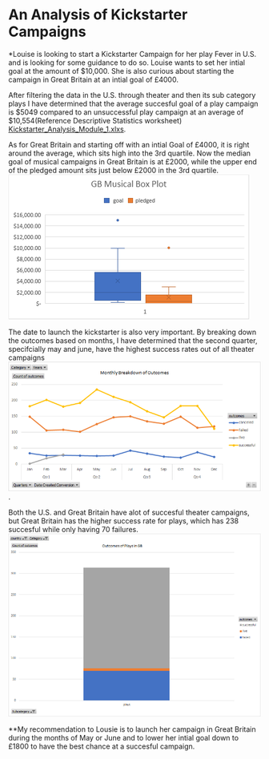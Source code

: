 # An Analysis of Kickstarter Campaigns

*Louise is looking to start a Kickstarter Campaign for her play Fever in U.S. and is looking for some 
guidance to do so. Louise wants to set her intial goal at the amount of $10,000. She is also curious about 
starting the campaign in Great Britain at an intial goal of £4000. 

After filtering the data in the U.S. through theater and then its sub category plays I have determined that the
average succesful goal of a play campaign is $5049 compared to an unsuccessful play 
campaign at an average of $10,554(Reference Descriptive Statistics worksheet) [Kickstarter_Analysis_Module_1.xlxs](Kickstarter_Analysis_Module_1.zip).

As for Great Britain and starting off with an intial Goal of £4000, it is right around the average, which sits high into the 3rd quartile.
Now the median goal of musical campaigns in Great Britain is at £2000, while the upper end of the pledged
amount sits just below £2000 in the 3rd quartile. 
![GB_Musical_Box_Plot.png](GB_Musical_Box_Plot.png)

The date to launch the kickstarter is also very important. By breaking down the outcomes based on months, I have 
determined that the second quarter, specifcially may and june, have the highest success rates out of all theater campaigns![Monthly_Outcomes_Based_on_Launch_Date.png](Monthly_Outcomes_Based_on_Launch_Date.png) .

Both the U.S. and Great Britain have alot of succesful theater campaigns, but Great Britain has the higher success rate for plays, which
has 238 succesful while only having 70 failures. ![Outcomes_of_Plays_in_GB.png](Outcomes_of_Plays_in_GB.png)

**My recommendation to Lousie is to launch her campaign in Great Britain during the months of May or June and to lower her intial goal
down to £1800 to have the best chance at a succesful campaign.
